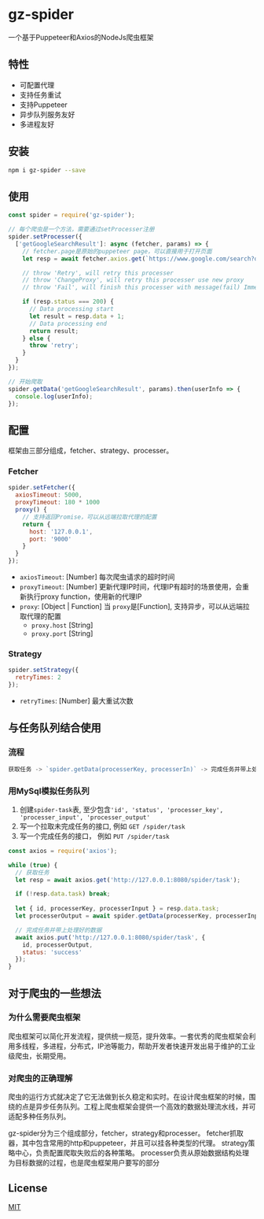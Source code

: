 # gz-spider

一个基于Puppeteer和Axios的NodeJs爬虫框架

## 特性
- 可配置代理
- 支持任务重试
- 支持Puppeteer
- 异步队列服务友好
- 多进程友好

## 安装

``` bash
npm i gz-spider --save
```

## 使用

``` javascript
const spider = require('gz-spider');

// 每个爬虫是一个方法，需要通过setProcesser注册
spider.setProcesser({
  ['getGoogleSearchResult']: async (fetcher, params) => {
    // fetcher.page是原始的puppeteer page，可以直接用于打开页面
    let resp = await fetcher.axios.get(`https://www.google.com/search?q=${params}`);

    // throw 'Retry', will retry this processer
    // throw 'ChangeProxy', will retry this processer use new proxy
    // throw 'Fail', will finish this processer with message(fail) Immediately

    if (resp.status === 200) {
      // Data processing start
      let result = resp.data + 1;
      // Data processing end
      return result;
    } else {
      throw 'retry';
    }
  }
});

// 开始爬取
spider.getData('getGoogleSearchResult', params).then(userInfo => {
  console.log(userInfo);
});

```

## 配置

框架由三部分组成，fetcher、strategy、processer。

### Fetcher

``` javascript
spider.setFetcher({
  axiosTimeout: 5000,
  proxyTimeout: 180 * 1000
  proxy() {
    // 支持返回Promise，可以从远端拉取代理的配置
    return {
      host: '127.0.0.1',
      port: '9000'
    }
  }
});
```

- `axiosTimeout`: [Number] 每次爬虫请求的超时时间
- `proxyTimeout`: [Number] 更新代理IP时间，代理IP有超时的场景使用，会重新执行proxy function，使用新的代理IP
- `proxy`: [Object | Function] 当 `proxy`是[Function], 支持异步，可以从远端拉取代理的配置
  - `proxy.host` [String]
  - `proxy.port` [String]

### Strategy

``` javascript
spider.setStrategy({
  retryTimes: 2
});
```

- `retryTimes`: [Number] 最大重试次数

## 与任务队列结合使用

### 流程

``` javascript
获取任务 -> `spider.getData(processerKey, processerIn)` -> 完成任务并带上处理好的数据
```

### 用MySql模拟任务队列

1. 创建`spider-task`表, 至少包含`'id', 'status', 'processer_key', 'processer_input', 'processer_output'`
2. 写一个拉取未完成任务的接口, 例如 `GET /spider/task`
3. 写一个完成任务的接口， 例如 `PUT /spider/task`

``` javascript
const axios = require('axios');

while (true) {
  // 获取任务
  let resp = await axios.get('http://127.0.0.1:8080/spider/task');

  if (!resp.data.task) break;
  
  let { id, processerKey, processerInput } = resp.data.task;
  let processerOutput = await spider.getData(processerKey, processerInput);

  // 完成任务并带上处理好的数据
  await axios.put('http://127.0.0.1:8080/spider/task', {
    id, processerOutput,
    status: 'success'
  });
}
```

## 对于爬虫的一些想法

### 为什么需要爬虫框架
爬虫框架可以简化开发流程，提供统一规范，提升效率。一套优秀的爬虫框架会利用多线程，多进程，分布式，IP池等能力，帮助开发者快速开发出易于维护的工业级爬虫，长期受用。

### 对爬虫的正确理解
爬虫的运行方式就决定了它无法做到长久稳定和实时。在设计爬虫框架的时候，围绕的点是异步任务队列。工程上爬虫框架会提供一个高效的数据处理流水线，并可适配多种任务队列。

gz-spider分为三个组成部分，fetcher，strategy和processer。
fetcher抓取器，其中包含常用的http和puppeteer，并且可以挂各种类型的代理。
strategy策略中心，负责配置爬取失败后的各种策略。
processer负责从原始数据结构处理为目标数据的过程，也是爬虫框架用户要写的部分

## License
[MIT](https://opensource.org/licenses/MIT)